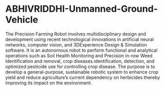 # ABHIVRIDDHI-Unmanned-Ground-Vehicle
The Precision Farming Robot involves multidisciplinary design and development using recent technological innovations in artificial neural networks, computer vision, and 3DExperience Design & Simulation software. It is an autonomous robot to perform functional and analytical operations such as Soil Health Monitoring and Precision in-row Weed Identification and removal, crop diseases identification, detection, and optimized pesticide use for controlling crop disease. The purpose is to develop a general-purpose, sustainable robotic system to enhance crop yield and reduce agriculture’s current dependency on herbicides thereby improving its impact on the environment.
